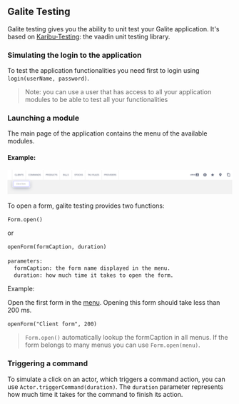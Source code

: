 ## Galite Testing

Galite testing gives you the ability to unit test your Galite application. It's based on [Karibu-Testing](https://github.com/mvysny/karibu-testing): the vaadin unit testing library.

### Simulating the login to the application

To test the application functionalities you need first to login using `login(userName, password)`.
> Note: you can use a user that has access to all your application modules to be able to test all your functionalities

### Launching a module

The main page of the application contains the menu of the available modules.
#### Example:
![modules.png](../docs/modules.png)

To open a form, galite testing provides two functions:
```
Form.open()
```
or

```
openForm(formCaption, duration)

parameters:
  formCaption: the form name displayed in the menu.
  duration: how much time it takes to open the form.
```

Example:

Open the first form in the [menu](#example). Opening this form should take less than 200 ms.

```
openForm("Client form", 200)
```
> `Form.open()` automatically lookup the formCaption in all menus. If the form belongs to many menus you can use `Form.open(menu)`. 
### Triggering a command

To simulate a click on an actor, which triggers a command action, you can use `Actor.triggerCommand(duration)`. The `duration` parameter represents how much time it takes for the command to finish its action.
